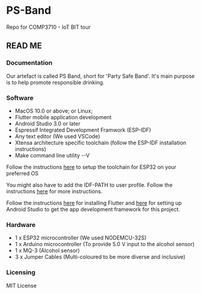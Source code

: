 # PS-Band
Repo for COMP3710 - IoT BIT tour
## READ ME

### Documentation

Our artefact is called PS Band, short for 'Party Safe Band'. It's main purpose is to help promote responsible drinking. 

### Software

- MacOS 10.0 or above; or Linux;
- Flutter mobile application development
- Android Studio 3.0 or later
- Espressif Integrated Development Framwork (ESP-IDF)
- Any text editor (We used VSCode)
- Xtensa architecture specific toolchain (follow the ESP-IDF installation instructions)
- Make command line utility --V

Follow the instructions [here](https://docs.espressif.com/projects/esp-idf/en/latest/get-started/index.html#setup-toolchain) to setup the toolchain for ESP32 on your preferred OS

You might also have to add the IDF-PATH to user profile. Follow the instructions [here](https://docs.espressif.com/projects/esp-idf/en/latest/get-started/add-idf_path-to-profile.html#add-idf-path-to-profile-linux-macos) for more instructions.


Follow the instructions [here](https://flutter.dev/docs/get-started/install) for installing Flutter and [here](https://flutter.dev/docs/get-started/) for setting up Android Studio to get the app development framework for this project.


### Hardware

- 1 x ESP32 microcontroller (We used NODEMCU-32S)
- 1 x Arduino microcontroller (To provide 5.0 V input to the alcohol sensor)
- 1 x MQ-3 (Alcohol sensor)
- 3 x Jumper Cables (Multi-coloured to be more diverse and inclusive)

### Licensing 

MIT License
